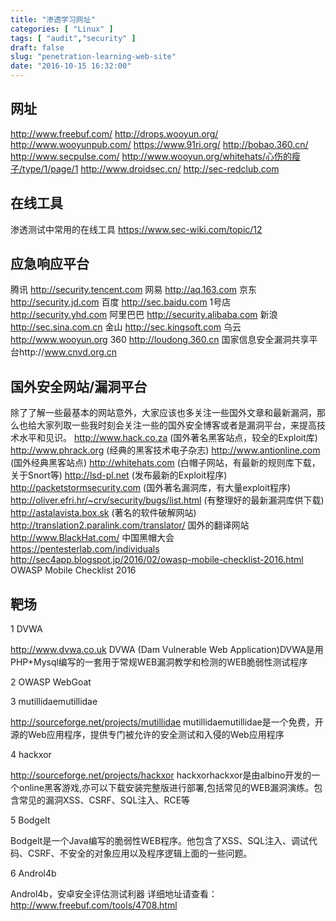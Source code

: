 ```yaml
---
title: "渗透学习网址"
categories: [ "Linux" ]
tags: [ "audit","security" ]
draft: false
slug: "penetration-learning-web-site"
date: "2016-10-15 16:32:00"
---
```


## 网址

http://www.freebuf.com/
http://drops.wooyun.org/
http://www.wooyunpub.com/
https://www.91ri.org/
http://bobao.360.cn/
http://www.secpulse.com/
http://www.wooyun.org/whitehats/心伤的瘦子/type/1/page/1
http://www.droidsec.cn/
http://sec-redclub.com

## 在线工具
渗透测试中常用的在线工具
https://www.sec-wiki.com/topic/12

## 应急响应平台
腾讯 http://security.tencent.com
网易 http://aq.163.com
京东 http://security.jd.com
百度 http://sec.baidu.com
1号店 http://security.yhd.com
阿里巴巴 http://security.alibaba.com
新浪 http://sec.sina.com.cn
金山 http://sec.kingsoft.com
乌云 http://www.wooyun.org
360 http://loudong.360.cn
国家信息安全漏洞共享平台http://www.cnvd.org.cn

## 国外安全网站/漏洞平台
除了了解一些最基本的网站意外，大家应该也多关注一些国外文章和最新漏洞，那么也给大家列取一些我时刻会关注一些的国外安全博客或者是漏洞平台，来提高技术水平和见识。
http://www.hack.co.za (国外著名黑客站点，较全的Exploit库)
http://www.phrack.org (经典的黑客技术电子杂志)
http://www.antionline.com (国外经典黑客站点)
http://whitehats.com (白帽子网站，有最新的规则库下载，关于Snort等)
http://lsd-pl.net (发布最新的Exploit程序)
http://packetstormsecurity.com (国外著名漏洞库，有大量exploit程序)
http://oliver.efri.hr/~crv/security/bugs/list.html (有整理好的最新漏洞库供下载)
http://astalavista.box.sk (著名的软件破解网站)
http://translation2.paralink.com/translator/ 国外的翻译网站
http://www.BlackHat.com/ 中国黑帽大会
https://pentesterlab.com/individuals
http://sec4app.blogspot.jp/2016/02/owasp-mobile-checklist-2016.html OWASP Mobile Checklist 2016

## 靶场
1 DVWA

http://www.dvwa.co.uk DVWA (Dam Vulnerable Web Application)DVWA是用PHP+Mysql编写的一套用于常规WEB漏洞教学和检测的WEB脆弱性测试程序

2 OWASP WebGoat

3 mutillidaemutillidae

http://sourceforge.net/projects/mutillidae mutillidaemutillidae是一个免费，开源的Web应用程序，提供专门被允许的安全测试和入侵的Web应用程序

4 hackxor

http://sourceforge.net/projects/hackxor hackxorhackxor是由albino开发的一个online黑客游戏,亦可以下载安装完整版进行部署,包括常见的WEB漏洞演练。包含常见的漏洞XSS、CSRF、SQL注入、RCE等

5 BodgeIt

BodgeIt是一个Java编写的脆弱性WEB程序。他包含了XSS、SQL注入、调试代码、CSRF、不安全的对象应用以及程序逻辑上面的一些问题。

6 Androl4b

Androl4b，安卓安全评估测试利器
详细地址请查看：http://www.freebuf.com/tools/4708.html